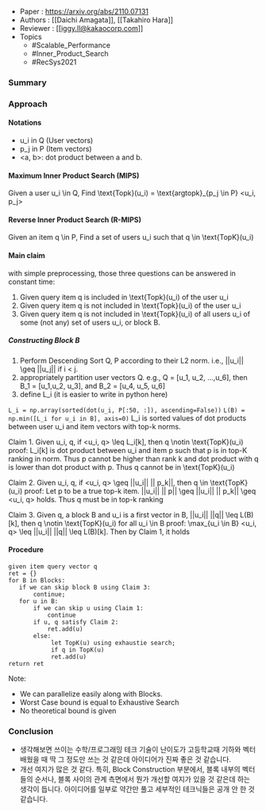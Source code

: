 - Paper : https://arxiv.org/abs/2110.07131
- Authors : [[Daichi Amagata]], [[Takahiro Hara]]
- Reviewer : [[iggy.ll@kakaocorp.com]]
- Topics
	- #Scalable_Performance
	- #Inner_Product_Search
	- #RecSys2021

### Summary

### Approach
#### Notations
- u_i in Q (User vectors)
- p_j in P (Item vectors)
- <a, b>: dot product between a and b.
    
#### Maximum Inner Product Search (MIPS)
Given a user u_i \in Q, Find \text{Topk}(u_i) = \text{argtopk}_{p_j \in P} <u_i, p_j>

#### Reverse Inner Product Search (R-MIPS)
Given an item q \in P, Find a set of users u_i such that q \in \text{TopK}(u_i)

#### Main claim
with simple preprocessing, those three questions can be answered in constant time:
1.  Given query item q is included in \text{Topk}(u_i) of the user u_i
2.  Given query item q is not included in \text{Topk}(u_i) of the user u_i
3.  Given query item q is not included in \text{Topk}(u_i) of all users u_i of some (not any) set of users u_i, or block B.
    
##### Constructing Block B
1.  Perform Descending Sort Q, P according to their L2 norm. i.e., \|\|u_i\|\| \geq \|\|u_j\|\| if i < j.
2.  appropriately partition user vectors Q. e.g., Q = [u_1, u_2, ...,u_6], then B_1 = [u_1,u_2, u_3], and B_2 = [u_4, u_5, u_6]
3.  define L_i (it is easier to write in python here)
    
`L_i = np.array(sorted(dot(u_i, P[:50, :]), ascending=False))`
`L(B) = np.min([L_i for u_i in B], axis=0)`
L_i is sorted values of dot products between user u_i and item vectors with top-k norms.

Claim 1. Given u_i, q, if <u_i, q> \leq L_i[k], then q \notin \text{TopK}(u_i)
proof: L_i[k] is dot product between u_i and item p such that p is in top-K ranking in norm. Thus p cannot be higher than rank k and dot product with q is lower than dot product with p. Thus q cannot be in \text{TopK}(u_i)

Claim 2. Given u_i, q, if <u_i, q> \geq \|\|u_i\|\| \|\| p_k\|\|, then q \in \text{TopK}(u_i)
proof: Let p to be a true top-k item. \|\|u_i\|\| \|\| p\|\| \geq \|\|u_i\|\| \|\| p_k\|\| \geq <u_i, q> holds. Thus q must be in top-k ranking

Claim 3. Given q, a block B and u_i is a first vector in B, \|\|u_i\|\| \|\|q\|\| \leq L(B)[k], then q \notin \text{TopK}(u_i) for all u_i \in B
proof: \max_{u_i \in B} <u_i, q> \leq \|\|u_i\|\| \|\|q\|\| \leq L(B)[k]. Then by Claim 1, it holds

#### Procedure
 ~~~
 given item query vector q  
 ret = {}  
 for B in Blocks:  
 	if we can skip block B using Claim 3:  
 		continue;  
 	for u in B:  
 		if we can skip u using Claim 1:  
 			continue  
 		if u, q satisfy Claim 2:  
 			ret.add(u)  
 		else:  
			 let TopK(u) using exhaustie search;  
			 if q in TopK(u)  
			 ret.add(u)  
 return ret
~~~

Note:
- We can parallelize easily along with Blocks.
- Worst Case bound is equal to Exhaustive Search 
- No theoretical bound is given

### Conclusion
- 생각해보면 쓰이는 수학/프로그래밍 테크 기술이 난이도가 고등학교때 기하와 벡터 배웠을 때 딱 그 정도만 쓰는 것 같은데 아이디어가 진짜 좋은 것 같습니다.
- 개선 여지가 많은 것 같다. 특히, Block Construction 부분에서, 블록 내부의 벡터들의 순서나, 블록 사이의 관계 측면에서 뭔가 개선할 여지가 있을 것 같은데 하는 생각이 듭니다. 아이디어를 일부로 약간만 풀고 세부적인 테크닉들은 공개 안 한 것 같습니다.